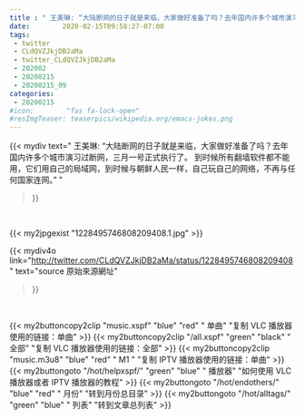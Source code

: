 ```yaml
---
title : " 王美琳: “大陆断网的日子就是来临，大家做好准备了吗？去年国内许多个城市演习过断网，三月一号正式执行了。&#10;到时候所有翻墙软件都不能用，它们用自己的局域网，到时候与朝鲜人民一样，自己玩自己的网络，不再与任何国家连网。”  "
date:        2020-02-15T09:58:27-07:00
tags:
 - twitter
 - CLdQVZJkjDB2aMa
 - twitter_CLdQVZJkjDB2aMa
 - 202002
 - 20200215
 - 20200215_09
categories:
 - 20200215
#icon:        "fas fa-lock-open"
#resImgTeaser: teaserpics/wikipedia.org/emacs-jokes.png
---
```


{{< mydiv text=" 王美琳: “大陆断网的日子就是来临，大家做好准备了吗？去年国内许多个城市演习过断网，三月一号正式执行了。&#10;到时候所有翻墙软件都不能用，它们用自己的局域网，到时候与朝鲜人民一样，自己玩自己的网络，不再与任何国家连网。”  "
>}}
<br>


 {{< my2jpgexist "1228495746808209408.1.jpg" >}}<br> 



{{< mydiv4o link="http://twitter.com/CLdQVZJkjDB2aMa/status/1228495746808209408"
text="source 原始來源網址"
>}}


<br>



{{< my2buttoncopy2clip "music.xspf"        "blue"   "red"    " 单曲"  "复制 VLC 播放器使用的链接：单曲" >}} {{< my2buttoncopy2clip "/all.xspf"         "green"  "black"  " 全部"  "复制 VLC 播放器使用的链接：全部" >}} {{< my2buttoncopy2clip "music.m3u8"        "blue"   "red"    " M1 "    "复制 IPTV 播放器使用的链接：单曲" >}} {{< my2buttongoto      "/hot/helpxspf/"    "green"  "blue"   " 播放器" "如何使用 VLC 播放器或者 IPTV 播放器的教程" >}} {{< my2buttongoto      "/hot/endothers/"   "blue"   "red"    " 月份"   "转到月份总目录" >}} {{< my2buttongoto      "/hot/alltags/"     "green"  "blue"   " 列表"   "转到文章总列表" >}} 
